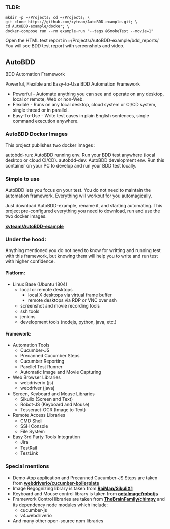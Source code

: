 ### TLDR:

```
mkdir -p ~/Projects; cd ~/Projects; \
git clone https://github.com/xyteam/AutoBDD-example.git; \
cd AutoBDD-example/docker; \
docker-compose run --rm example-run "--tags @SmokeTest --movie=1"
```
Open the HTML test report in ~/Projects/AutoBDD-example/bdd_reports/
You will see BDD test report with screenshots and video.

## AutoBDD

BDD Automation Framework

Powerful, Flexible and Easy-to-Use BDD Automation Framework

* Powerful - Automate anything you can see and operate on any desktop, local or remote, Web or non-Web.
* Flexible - Runs on any local desktop, cloud system or CI/CD system, single thread or in parallel.
* Easy-To-Use - Write test cases in plain English sentences, single command execution anywhere.

### AutoBDD Docker Images

This project publishes two docker images :

autobdd-run: AutoBDD running env. Run your BDD test anywhere (local desktop or cloud CI/CD).
autobdd-dev: AutoBDD development env. Run this container on your PC to develop and run your BDD test locally.

### Simple to use

AutoBDD lets you focus on your test. You do not need to maintain the automation framework. Everything will workout for you automagically.

Just download AutoBDD-example, rename it, and starting automating. This project pre-configured everything you need to download, run and use the two docker images.

**[xyteam/AutoBDD-example](https://github.com/xyteam/AutoBDD-example)**

### Under the hood:

Anything mentioned you do not need to know for writting and running test with this framework, but knowing them will help you to write and run test with higher confidence.

#### Platform:

  * Linux Base (Ubuntu 1804)
    * local or remote desktops
      * local X desktops via virtual frame buffer
      * remote desktops via RDP or VNC over ssh
    * screenshot and movie recording tools
    * ssh tools
    * jenkins
    * development tools (nodejs, python, java, etc.)

#### Framework:

  * Automation Tools
    * Cucumber-JS
    * Precanned Cucumber Steps
    * Cucumber Reporting
    * Parellel Test Runner
    * Automatic Image and Movie Capturing
  * Web Browser Libraries
    * webdriverio (js)
    * webdriver (java)
  * Screen, Keyboard and Mouse Libraries
    * Sikulix (Screen and Text)
    * Robot-JS (Keyboard and Mouse)
    * Tesseract-OCR (Image to Text)
  * Remote Access Libraries
    * CMD Shell
    * SSH Console
    * File System
  * Easy 3rd Party Tools Integration
    * Jira
    * TestRail
    * TestLink

### Special mentions

  * Demo-App application and Precanned Cucumber-JS Steps are taken from **[webdriverio/cucumber-boilerplate](https://github.com/webdriverio/cucumber-boilerplate)**
  * Image Regognizing library is taken from **[RaiMan/SikuliX1](https://github.com/RaiMan/SikuliX1)**
  * Keyboard and Mouse control library is taken from **[octalmage/robotjs](https://github.com/octalmage/robotjs)**
  * Framework Control libraries are taken from **[TheBrainFamily/chimpy](https://github.com/TheBrainFamily/chimpy)** and its dependency node modules which include:
      * cucumber-js
      * v4.webdriverio
  * And many other open-source npm libraries
